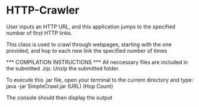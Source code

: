 # HTTP-Crawler
User inputs an HTTP URL, and this application jumps to the specified number of first HTTP links.

This class is used to crawl through webpages, starting with the one provided, and hop to each new link the
specified number of times


*** COMPILATION INSTRUCTIONS ***
All neccessary files are included in the submitted .zip. 
Unzip the submitted folder.

To execute this .jar file, open your terminal to the current directory and type:
java -jar SimpleCrawl.jar (URL) (Hop Count)

The console should then display the output
